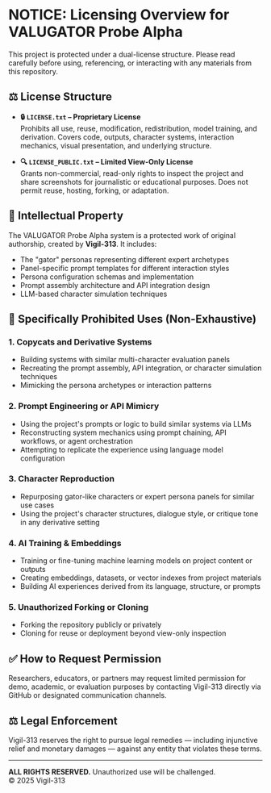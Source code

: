 # NOTICE: Licensing Overview for VALUGATOR Probe Alpha

This project is protected under a dual-license structure. Please read carefully before using, referencing, or interacting with any materials from this repository.

## ⚖️ License Structure

- **🔒 `LICENSE.txt` – Proprietary License**  
  Prohibits all use, reuse, modification, redistribution, model training, and derivation. Covers code, outputs, character systems, interaction mechanics, visual presentation, and underlying structure.

- **🔍 `LICENSE_PUBLIC.txt` – Limited View-Only License**  
  Grants non-commercial, read-only rights to inspect the project and share screenshots for journalistic or educational purposes. Does not permit reuse, hosting, forking, or adaptation.

## 🐊 Intellectual Property

The VALUGATOR Probe Alpha system is a protected work of original authorship, created by **Vigil-313**. It includes:

- The "gator" personas representing different expert archetypes
- Panel-specific prompt templates for different interaction styles
- Persona configuration schemas and implementation
- Prompt assembly architecture and API integration design
- LLM-based character simulation techniques

## 🚫 Specifically Prohibited Uses (Non-Exhaustive)

### 1. Copycats and Derivative Systems
- Building systems with similar multi-character evaluation panels  
- Recreating the prompt assembly, API integration, or character simulation techniques
- Mimicking the persona archetypes or interaction patterns

### 2. Prompt Engineering or API Mimicry
- Using the project's prompts or logic to build similar systems via LLMs  
- Reconstructing system mechanics using prompt chaining, API workflows, or agent orchestration  
- Attempting to replicate the experience using language model configuration  

### 3. Character Reproduction
- Repurposing gator-like characters or expert persona panels for similar use cases  
- Using the project's character structures, dialogue style, or critique tone in any derivative setting  

### 4. AI Training & Embeddings
- Training or fine-tuning machine learning models on project content or outputs  
- Creating embeddings, datasets, or vector indexes from project materials  
- Building AI experiences derived from its language, structure, or prompts  

### 5. Unauthorized Forking or Cloning
- Forking the repository publicly or privately  
- Cloning for reuse or deployment beyond view-only inspection  

## ✅ How to Request Permission

Researchers, educators, or partners may request limited permission for demo, academic, or evaluation purposes by contacting Vigil-313 directly via GitHub or designated communication channels.

## ⚖️ Legal Enforcement

Vigil-313 reserves the right to pursue legal remedies — including injunctive relief and monetary damages — against any entity that violates these terms.

---

**ALL RIGHTS RESERVED.** Unauthorized use will be challenged.  
© 2025 Vigil-313